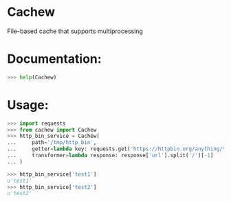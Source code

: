 # Cachew
 File-based cache that supports multiprocessing


# Documentation:
```python
>>> help(Cachew)
```


# Usage:
```python
>>> import requests
>>> from cachew import Cachew
>>> http_bin_service = Cachew(
...     path='/tmp/http_bin',
...     getter=lambda key: requests.get('https://httpbin.org/anything/%s' % key).json(),
...     transformer=lambda response: response['url'].split('/')[-1]
... )

>>> http_bin_service['test1']
u'test1'
>>> http_bin_service['test2']
u'test2'
```

